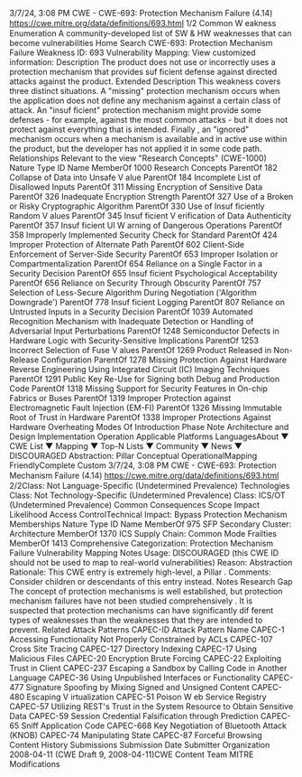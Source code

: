 3/7/24, 3:08 PM CWE - CWE-693: Protection Mechanism Failure (4.14)
https://cwe.mitre.org/data/deﬁnitions/693.html 1/2
Common W eakness Enumeration
A community-developed list of SW & HW weaknesses that can become
vulnerabilities
Home Search
CWE-693: Protection Mechanism Failure
Weakness ID: 693
Vulnerability Mapping: 
View customized information:
 Description
The product does not use or incorrectly uses a protection mechanism that provides suf ficient defense against directed attacks against
the product.
 Extended Description
This weakness covers three distinct situations. A "missing" protection mechanism occurs when the application does not define any
mechanism against a certain class of attack. An "insuf ficient" protection mechanism might provide some defenses - for example,
against the most common attacks - but it does not protect against everything that is intended. Finally , an "ignored" mechanism occurs
when a mechanism is available and in active use within the product, but the developer has not applied it in some code path.
 Relationships
 Relevant to the view "Research Concepts" (CWE-1000)
Nature Type ID Name
MemberOf 1000 Research Concepts
ParentOf 182 Collapse of Data into Unsafe V alue
ParentOf 184 Incomplete List of Disallowed Inputs
ParentOf 311 Missing Encryption of Sensitive Data
ParentOf 326 Inadequate Encryption Strength
ParentOf 327 Use of a Broken or Risky Cryptographic Algorithm
ParentOf 330 Use of Insuf ficiently Random V alues
ParentOf 345 Insuf ficient V erification of Data Authenticity
ParentOf 357 Insuf ficient UI W arning of Dangerous Operations
ParentOf 358 Improperly Implemented Security Check for Standard
ParentOf 424 Improper Protection of Alternate Path
ParentOf 602 Client-Side Enforcement of Server-Side Security
ParentOf 653 Improper Isolation or Compartmentalization
ParentOf 654 Reliance on a Single Factor in a Security Decision
ParentOf 655 Insuf ficient Psychological Acceptability
ParentOf 656 Reliance on Security Through Obscurity
ParentOf 757 Selection of Less-Secure Algorithm During Negotiation ('Algorithm Downgrade')
ParentOf 778 Insuf ficient Logging
ParentOf 807 Reliance on Untrusted Inputs in a Security Decision
ParentOf 1039 Automated Recognition Mechanism with Inadequate Detection or Handling of Adversarial
Input Perturbations
ParentOf 1248 Semiconductor Defects in Hardware Logic with Security-Sensitive Implications
ParentOf 1253 Incorrect Selection of Fuse V alues
ParentOf 1269 Product Released in Non-Release Configuration
ParentOf 1278 Missing Protection Against Hardware Reverse Engineering Using Integrated Circuit (IC)
Imaging Techniques
ParentOf 1291 Public Key Re-Use for Signing both Debug and Production Code
ParentOf 1318 Missing Support for Security Features in On-chip Fabrics or Buses
ParentOf 1319 Improper Protection against Electromagnetic Fault Injection (EM-FI)
ParentOf 1326 Missing Immutable Root of Trust in Hardware
ParentOf 1338 Improper Protections Against Hardware Overheating
 Modes Of Introduction
Phase Note
Architecture and Design
Implementation
Operation
 Applicable Platforms
LanguagesAbout ▼ CWE List ▼ Mapping ▼ Top-N Lists ▼ Community ▼ News ▼
DISCOURAGED
Abstraction: Pillar
Conceptual OperationalMapping
FriendlyComplete Custom
3/7/24, 3:08 PM CWE - CWE-693: Protection Mechanism Failure (4.14)
https://cwe.mitre.org/data/deﬁnitions/693.html 2/2Class: Not Language-Specific (Undetermined Prevalence)
Technologies
Class: Not Technology-Specific (Undetermined Prevalence)
Class: ICS/OT (Undetermined Prevalence)
 Common Consequences
Scope Impact Likelihood
Access ControlTechnical Impact: Bypass Protection Mechanism
 Memberships
Nature Type ID Name
MemberOf 975 SFP Secondary Cluster: Architecture
MemberOf 1370 ICS Supply Chain: Common Mode Frailties
MemberOf 1413 Comprehensive Categorization: Protection Mechanism Failure
 Vulnerability Mapping Notes
Usage: DISCOURAGED (this CWE ID should not be used to map to real-world vulnerabilities)
Reason: Abstraction
Rationale:
This CWE entry is extremely high-level, a Pillar .
Comments:
Consider children or descendants of this entry instead.
 Notes
Research Gap
The concept of protection mechanisms is well established, but protection mechanism failures have not been studied
comprehensively . It is suspected that protection mechanisms can have significantly dif ferent types of weaknesses than the
weaknesses that they are intended to prevent.
 Related Attack Patterns
CAPEC-ID Attack Pattern Name
CAPEC-1 Accessing Functionality Not Properly Constrained by ACLs
CAPEC-107 Cross Site Tracing
CAPEC-127 Directory Indexing
CAPEC-17 Using Malicious Files
CAPEC-20 Encryption Brute Forcing
CAPEC-22 Exploiting Trust in Client
CAPEC-237 Escaping a Sandbox by Calling Code in Another Language
CAPEC-36 Using Unpublished Interfaces or Functionality
CAPEC-477 Signature Spoofing by Mixing Signed and Unsigned Content
CAPEC-480 Escaping V irtualization
CAPEC-51 Poison W eb Service Registry
CAPEC-57 Utilizing REST's Trust in the System Resource to Obtain Sensitive Data
CAPEC-59 Session Credential Falsification through Prediction
CAPEC-65 Sniff Application Code
CAPEC-668 Key Negotiation of Bluetooth Attack (KNOB)
CAPEC-74 Manipulating State
CAPEC-87 Forceful Browsing
 Content History
 Submissions
Submission Date Submitter Organization
2008-04-11
(CWE Draft 9, 2008-04-11)CWE Content Team MITRE
 Modifications
